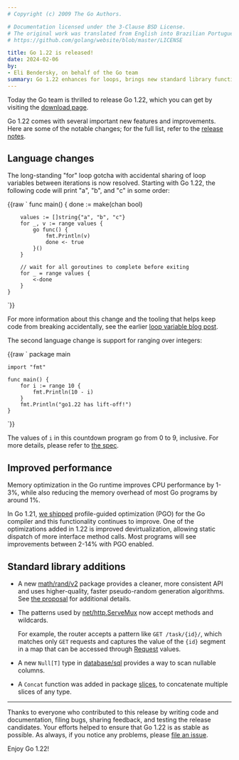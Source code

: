 ```yaml
---
# Copyright (c) 2009 The Go Authors.

# Documentation licensed under the 3-Clause BSD License.
# The original work was translated from English into Brazilian Portuguese.
# https://github.com/golang/website/blob/master/LICENSE

title: Go 1.22 is released!
date: 2024-02-06
by:
- Eli Bendersky, on behalf of the Go team
summary: Go 1.22 enhances for loops, brings new standard library functionality and improves performance.
---
```


Today the Go team is thrilled to release Go 1.22,
which you can get by visiting the [download page](/dl/).

Go 1.22 comes with several important new features and improvements. Here are
some of the notable changes; for the full list, refer to the [release
notes](/doc/go1.22).

## Language changes

The long-standing "for" loop gotcha with accidental sharing of loop variables
between iterations is now resolved. Starting with Go 1.22, the following code
will print "a", "b", and "c" in some order:

{{raw `
	func main() {
		done := make(chan bool)

		values := []string{"a", "b", "c"}
		for _, v := range values {
			go func() {
				fmt.Println(v)
				done <- true
			}()
		}

		// wait for all goroutines to complete before exiting
		for _ = range values {
			<-done
		}
	}
`}}

For more information about this change and the tooling that helps keep code from
breaking accidentally, see the earlier [loop variable blog
post](/blog/loopvar-preview).

The second language change is support for ranging over integers:

{{raw `
	package main

	import "fmt"

	func main() {
		for i := range 10 {
			fmt.Println(10 - i)
		}
		fmt.Println("go1.22 has lift-off!")
	}
`}}

The values of `i` in this countdown program go from 0 to 9, inclusive. For more
details, please refer to [the spec](/ref/spec#For_range).

## Improved performance

Memory optimization in the Go runtime improves CPU performance by 1-3%, while
also reducing the memory overhead of most Go programs by around 1%.

In Go 1.21, [we shipped](/blog/pgo) profile-guided optimization (PGO) for the Go
compiler and this functionality continues to improve. One of the optimizations
added in 1.22 is improved devirtualization, allowing static dispatch of more
interface method calls. Most programs will see improvements between 2-14% with
PGO enabled.

## Standard library additions

- A new [math/rand/v2](/pkg/math/rand/v2) package
  provides a cleaner, more consistent API and uses higher-quality,
  faster pseudo-random generation algorithms. See
  [the proposal](/issue/61716) for additional details.
- The patterns used by [net/http.ServeMux](/pkg/net/http#ServeMux)
  now accept methods and wildcards.

  For example, the router accepts a pattern like `GET /task/{id}/`, which
  matches only `GET` requests and captures the value of the `{id}` segment
  in a map that can be accessed through [Request](/pkg/net/http#Request) values.
- A new `Null[T]` type in [database/sql](/pkg/database/sql) provides
  a way to scan nullable columns.
- A `Concat` function was added in package [slices](/pkg/slices), to
  concatenate multiple slices of any type.

---

Thanks to everyone who contributed to this release by writing code and
documentation, filing bugs, sharing feedback, and testing the release
candidates. Your efforts helped to ensure that Go 1.22 is as stable as possible.
As always, if you notice any problems, please [file an issue](/issue/new).

Enjoy Go 1.22!
